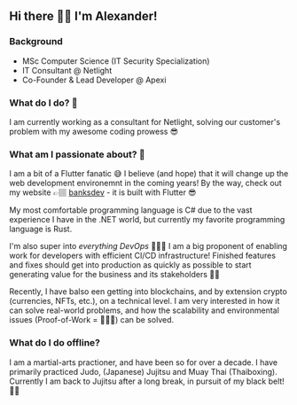 ## Hi there 👋🏽 I'm Alexander! 

### Background
* MSc Computer Science (IT Security Specialization)
* IT Consultant @ Netlight 
* Co-Founder & Lead Developer @ Apexi

### What do I do? 🤔
I am currently working as a consultant for Netlight, solving our customer's problem with my awesome coding prowess 😎

### What am I passionate about? 🚀
I am a bit of a Flutter fanatic 😅 I believe (and hope) that it will change up the web development environemnt in the coming years!
By the way, check out my website 👉🏽 [banksdev](https://banksdev.dk) - it is built with Flutter 😎

My most comfortable programming language is C# due to the vast experience I have in the .NET world, but currently my favorite programming language is Rust.

I'm also super into _everything DevOps_ 👷🏼‍♂️ I am a big proponent of enabling work for developers with efficient CI/CD infrastructure! Finished features and fixes should get into production as quickly as possible to start generating value for the business and its stakeholders 💪🏽 

Recently, I have balso een getting into blockchains, and by extension crypto (currencies, NFTs, etc.), on a technical level. I am very interested in how it can solve real-world problems, and how the scalability and environmental issues (Proof-of-Work = 🙅🏽‍♂️) can be solved.

### What do I do offline?
I am a martial-arts practioner, and have been so for over a decade. 
I have primarily practiced Judo, (Japanese) Jujitsu and Muay Thai (Thaiboxing). 
Currently I am back to Jujitsu after a long break, in pursuit of my black belt! 🐱‍👤
